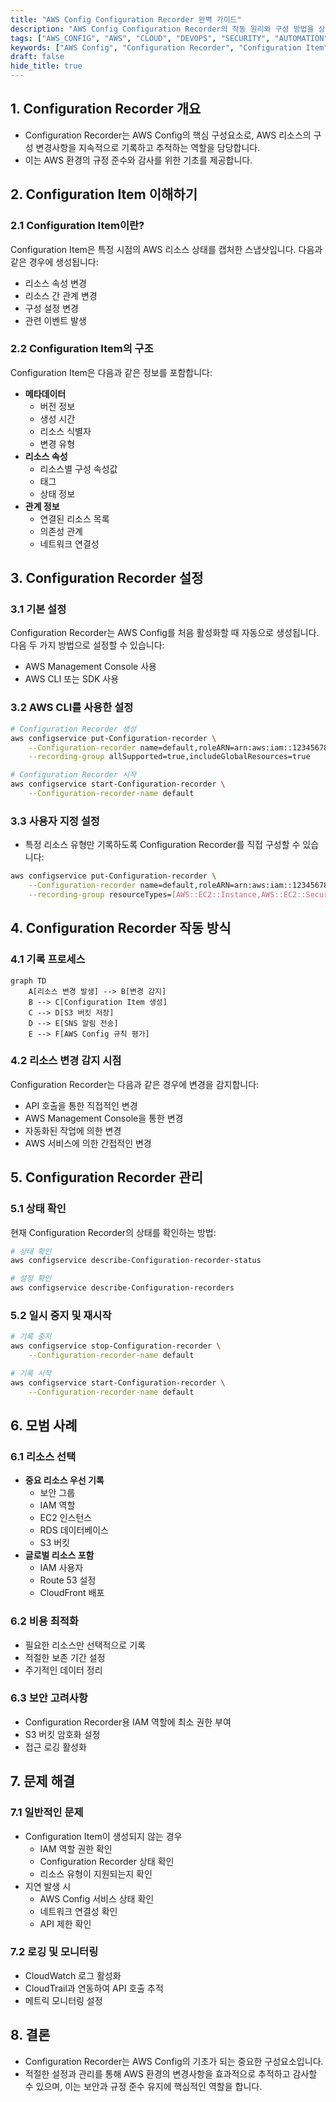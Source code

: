 ```yaml
---
title: "AWS Config Configuration Recorder 완벽 가이드"
description: "AWS Config Configuration Recorder의 작동 원리와 구성 방법을 상세히 알아봅니다. Configuration Item의 개념부터 실제 구현 방법까지 모든 것을 다루는 포괄적인 가이드입니다."
tags: ["AWS_CONFIG", "AWS", "CLOUD", "DEVOPS", "SECURITY", "AUTOMATION"]
keywords: ["AWS Config", "Configuration Recorder", "Configuration Item", "클라우드 감사", "리소스 관리", "구성 관리", "보안 설정", "자동화", "모니터링", "구성 기록", "AWS 구성"]
draft: false
hide_title: true
---
```


## 1. Configuration Recorder 개요

- Configuration Recorder는 AWS Config의 핵심 구성요소로, AWS 리소스의 구성 변경사항을 지속적으로 기록하고 추적하는 역할을 담당합니다. 
- 이는 AWS 환경의 규정 준수와 감사를 위한 기초를 제공합니다.

## 2. Configuration Item 이해하기

### 2.1 Configuration Item이란?

Configuration Item은 특정 시점의 AWS 리소스 상태를 캡처한 스냅샷입니다. 다음과 같은 경우에 생성됩니다:
- 리소스 속성 변경
- 리소스 간 관계 변경
- 구성 설정 변경
- 관련 이벤트 발생

### 2.2 Configuration Item의 구조

Configuration Item은 다음과 같은 정보를 포함합니다:

- **메타데이터**
    - 버전 정보
    - 생성 시간
    - 리소스 식별자
    - 변경 유형
- **리소스 속성**
    - 리소스별 구성 속성값
    - 태그
    - 상태 정보
- **관계 정보**
    - 연결된 리소스 목록
    - 의존성 관계
    - 네트워크 연결성

## 3. Configuration Recorder 설정

### 3.1 기본 설정

Configuration Recorder는 AWS Config를 처음 활성화할 때 자동으로 생성됩니다. 다음 두 가지 방법으로 설정할 수 있습니다:
- AWS Management Console 사용
- AWS CLI 또는 SDK 사용

### 3.2 AWS CLI를 사용한 설정

```bash
# Configuration Recorder 생성
aws configservice put-Configuration-recorder \
    --Configuration-recorder name=default,roleARN=arn:aws:iam::123456789012:role/config-role \
    --recording-group allSupported=true,includeGlobalResources=true

# Configuration Recorder 시작
aws configservice start-Configuration-recorder \
    --Configuration-recorder-name default
```

### 3.3 사용자 지정 설정

- 특정 리소스 유형만 기록하도록 Configuration Recorder를 직접 구성할 수 있습니다:

```bash
aws configservice put-Configuration-recorder \
    --Configuration-recorder name=default,roleARN=arn:aws:iam::123456789012:role/config-role \
    --recording-group resourceTypes=[AWS::EC2::Instance,AWS::EC2::SecurityGroup]
```

## 4. Configuration Recorder 작동 방식

### 4.1 기록 프로세스

```mermaid
graph TD
    A[리소스 변경 발생] --> B[변경 감지]
    B --> C[Configuration Item 생성]
    C --> D[S3 버킷 저장]
    D --> E[SNS 알림 전송]
    E --> F[AWS Config 규칙 평가]
```

### 4.2 리소스 변경 감지 시점

Configuration Recorder는 다음과 같은 경우에 변경을 감지합니다:
- API 호출을 통한 직접적인 변경
- AWS Management Console을 통한 변경
- 자동화된 작업에 의한 변경
- AWS 서비스에 의한 간접적인 변경

## 5. Configuration Recorder 관리

### 5.1 상태 확인

현재 Configuration Recorder의 상태를 확인하는 방법:

```bash
# 상태 확인
aws configservice describe-Configuration-recorder-status

# 설정 확인
aws configservice describe-Configuration-recorders
```

### 5.2 일시 중지 및 재시작

```bash
# 기록 중지
aws configservice stop-Configuration-recorder \
    --Configuration-recorder-name default

# 기록 시작
aws configservice start-Configuration-recorder \
    --Configuration-recorder-name default
```

## 6. 모범 사례

### 6.1 리소스 선택

- **중요 리소스 우선 기록**
    - 보안 그룹
    - IAM 역할
    - EC2 인스턴스
    - RDS 데이터베이스
    - S3 버킷
- **글로벌 리소스 포함**
    - IAM 사용자
    - Route 53 설정
    - CloudFront 배포

### 6.2 비용 최적화

- 필요한 리소스만 선택적으로 기록
- 적절한 보존 기간 설정
- 주기적인 데이터 정리

### 6.3 보안 고려사항

- Configuration Recorder용 IAM 역할에 최소 권한 부여
- S3 버킷 암호화 설정
- 접근 로깅 활성화

## 7. 문제 해결

### 7.1 일반적인 문제

- Configuration Item이 생성되지 않는 경우
    - IAM 역할 권한 확인
    - Configuration Recorder 상태 확인
    - 리소스 유형이 지원되는지 확인
- 지연 발생 시
    - AWS Config 서비스 상태 확인
    - 네트워크 연결성 확인
    - API 제한 확인

### 7.2 로깅 및 모니터링

- CloudWatch 로그 활성화
- CloudTrail과 연동하여 API 호출 추적
- 메트릭 모니터링 설정

## 8. 결론

- Configuration Recorder는 AWS Config의 기초가 되는 중요한 구성요소입니다.
- 적절한 설정과 관리를 통해 AWS 환경의 변경사항을 효과적으로 추적하고 감사할 수 있으며, 이는 보안과 규정 준수 유지에 핵심적인 역할을 합니다.